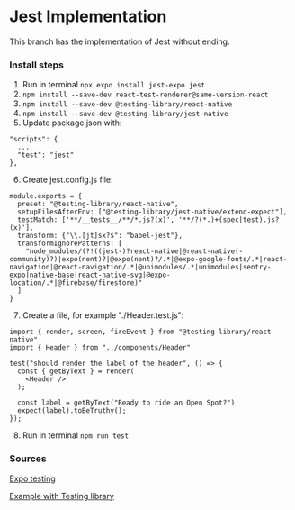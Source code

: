 # Jest Implementation
This branch has the implementation of Jest without ending. 

### Install steps

1. Run in terminal ```npx expo install jest-expo jest```
2. ```npm install --save-dev react-test-renderer@same-version-react```
3. ```npm install --save-dev @testing-library/react-native```
4. ```npm install --save-dev @testing-library/jest-native```
5. Update package.json with:
```
"scripts": {
  ...
  "test": "jest"
},
```
6. Create jest.config.js file:
```
module.exports = {
  preset: "@testing-library/react-native",
  setupFilesAfterEnv: ["@testing-library/jest-native/extend-expect"],
  testMatch: ['**/__tests__/**/*.js?(x)', '**/?(*.)+(spec|test).js?(x)'],
  transform: {"\\.[jt]sx?$": "babel-jest"},
  transformIgnorePatterns: [
    "node_modules/(?!((jest-)?react-native|@react-native(-community)?)|expo(nent)?|@expo(nent)?/.*|@expo-google-fonts/.*|react-navigation|@react-navigation/.*|@unimodules/.*|unimodules|sentry-expo|native-base|react-native-svg|@expo-location/.*|@firebase/firestore)"
  ]
}
```
7. Create a file, for example "./Header.test.js":
```
import { render, screen, fireEvent } from "@testing-library/react-native"
import { Header } from "../components/Header"

test("should render the label of the header", () => {
  const { getByText } = render(
    <Header />
  );

  const label = getByText("Ready to ride an Open Spot?")
  expect(label).toBeTruthy();
});
```
8. Run  in terminal ```npm run test```
   
### Sources
[Expo testing](https://docs.expo.dev/develop/unit-testing/)

[Example with Testing library](https://www.notjust.dev/blog/2023-01-16-react-native-testing)
